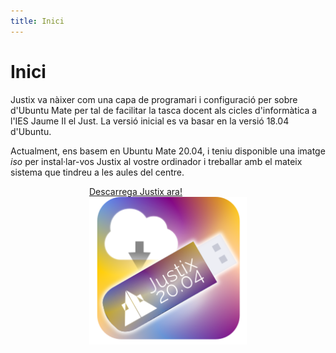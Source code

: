 ```yaml
---
title: Inici
---
```


# Inici

Justix va nàixer com una capa de programari i configuració per sobre d'Ubuntu Mate per tal de facilitar la tasca docent als cicles d'informàtica a l'IES Jaume II el Just. La versió inicial es va basar en la versió 18.04 d'Ubuntu.

Actualment, ens basem en Ubuntu Mate 20.04, i teniu disponible una imatge *iso* per instal·lar-vos Justix al vostre ordinador i treballar amb el mateix sistema que tindreu a les aules del centre.

<a style="display: block; margin-left: auto; margin-right: auto; width: 50%;" href="https://www.dropbox.com/sh/zveu1qd6nrcr2ay/AAAKf_XAN0r0ZGVuU_GJY_RQa?dl=0">Descarrega Justix ara!<img src="https://raw.githubusercontent.com/IesElJust/justix-focal/master/docs/_img/download.png"></img></a>

